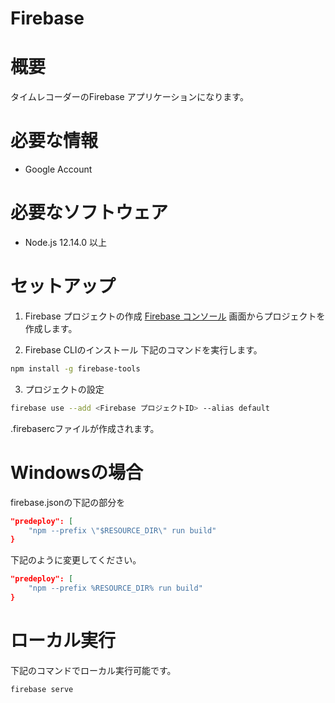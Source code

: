 # Firebase

# 概要
タイムレコーダーのFirebase アプリケーションになります。

# 必要な情報
- Google Account

# 必要なソフトウェア
- Node.js 12.14.0 以上

# セットアップ
1. Firebase プロジェクトの作成
[Firebase コンソール](https://console.firebase.google.com/?hl=ja)
画面からプロジェクトを作成します。

2. Firebase CLIのインストール
下記のコマンドを実行します。

``` sh
npm install -g firebase-tools
```

3. プロジェクトの設定

``` sh
firebase use --add <Firebase プロジェクトID> --alias default
```

.firebasercファイルが作成されます。


# Windowsの場合
firebase.jsonの下記の部分を

``` json
"predeploy": [
    "npm --prefix \"$RESOURCE_DIR\" run build"
}
```

下記のように変更してください。

``` json
"predeploy": [
    "npm --prefix %RESOURCE_DIR% run build"
}
```

# ローカル実行
下記のコマンドでローカル実行可能です。

``` sh
firebase serve
```